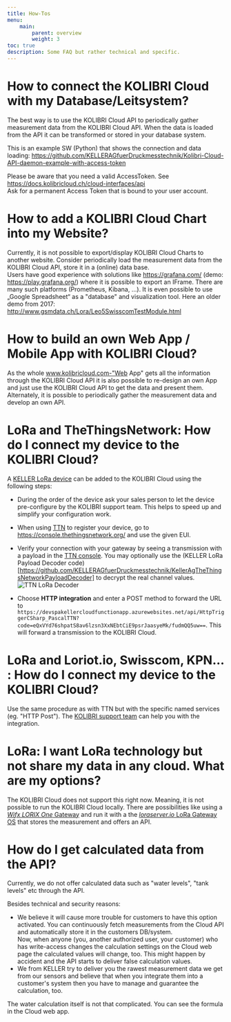 ```yaml
---
title: How-Tos
menu:
    main:
        parent: overview
        weight: 3
toc: true
description: Some FAQ but rather technical and specific.
---
```


# How to connect the KOLIBRI Cloud with my Database/Leitsystem?
The best way is to use the KOLIBRI Cloud API to periodically gather measurement data from the KOLIBRI Cloud API. When the data is loaded from the API it can be transformed or stored in your database system.

This is an example SW (Python) that shows the connection and data loading: https://github.com/KELLERAGfuerDruckmesstechnik/Kolibri-Cloud-API-daemon-example-with-access-token  

Please be aware that you need a valid AccessToken. See https://docs.kolibricloud.ch/cloud-interfaces/api  
Ask for a permanent Access Token that is bound to your user account. 

# How to add a KOLIBRI Cloud Chart into my Website?
Currently, it is not possible to export/display KOLIBRI Cloud Charts to another website. 
Consider periodically load the measurement data from the KOLIBRI Cloud API, store it in a (online) data base.  
Users have good experience with solutions like https://grafana.com/ (demo: https://play.grafana.org/) where it is possible to export an IFrame. There are many such platforms (Prometheus, Kibana, …).
It is even possible to use „Google Spreadsheet“ as a "database" and visualization tool. Here an older demo from 2017: http://www.gsmdata.ch/Lora/Leo5SwisscomTestModule.html

# How to build an own Web App / Mobile App with KOLIBRI Cloud?
As the whole www.kolibricloud.com-"Web App" gets all the information through the KOLIBRI Cloud API it is also possible to re-design an own App and just use the KOLIBRI Cloud API to get the data and present them.  
Alternately, it is possible to periodically gather the measurement data and develop an own API.

# LoRa and TheThingsNetwork: How do I connect my device to the KOLIBRI Cloud?
A [KELLER LoRa device](https://docs.kolibricloud.ch/keller-devices/overview/) can be added to the KOLIBRI Cloud using the following steps:  
  
- During the order of the device ask your sales person to let the device pre-configure by the KOLIBRI support team. This helps to speed up and simplify your configuration work.  

- When using [TTN](https://www.thethingsnetwork.org/) to register your device, go to https://console.thethingsnetwork.org/ and use the given EUI.  

- Verify your connection with your gateway by seeing a transmission with a payload in the [TTN console](https://console.thethingsnetwork.org/). You may optionally use the (KELLER LoRa Payload Decoder code)[https://github.com/KELLERAGfuerDruckmesstechnik/KellerAgTheThingsNetworkPayloadDecoder] to decrypt the real channel values.  
![TTN LoRa Decoder](/cloud-interfaces/img/TTN_PayloadDecryptor.png  "TTN LoRa Decoder")  
- Choose **HTTP integration** and enter a POST method to forward the URL to `https://devspakellercloudfunctionapp.azurewebsites.net/api/HttpTriggerCSharp_PascalTTN?code=eQxVYd76shpatS8av6lzsn3XxNEbtCiE9psrJaasyeMk/fudmQQ5uw==`. This will forward a transmission to the KOLIBRI Cloud.

# LoRa and Loriot.io, Swisscom, KPN... : How do I connect my device to the KOLIBRI Cloud?
Use the same procedure as with TTN but with the specific named services (eg. "HTTP Post").  The [KOLIBRI support team](<kolibri@keller-druck.com>) can help you with the integration.

# LoRa: I want LoRa technology but not share my data in any cloud. What are my options?
The KOLIBRI Cloud does not support this right now. Meaning, it is not possible to run the KOLIBRI Cloud locally. There are possibilities like using a [*Wifx LORIX One* Gateway](https://www.lorixone.io/) and run it with a the [*loraserver.io* LoRa Gateway OS](https://www.loraserver.io/lora-gateway-os/overview/) that stores the measurement and offers an API. 

# How do I get calculated data from the API?
Currently, we do not offer calculated data such as "water levels", "tank levels" etc through the API.  
  
Besides technical and security reasons:  
  - We believe it will cause more trouble for customers to have this option activated. You can continuously fetch measurements from the Cloud API and automatically store it in the customers DB/system.  
 Now, when anyone (you, another authorized user, your customer) who has write-access changes the calculation settings on the Cloud web page the calculated values will change, too. This might happen by accident and the API starts to deliver false calculation values.  
  - We from KELLER try to deliver you the rawest measurement data we get from our sensors and believe that when you integrate them into a customer's system then you have to manage and guarantee the calculation, too.  
  
The water calculation itself is not that complicated. You can see the formula in the Cloud web app.